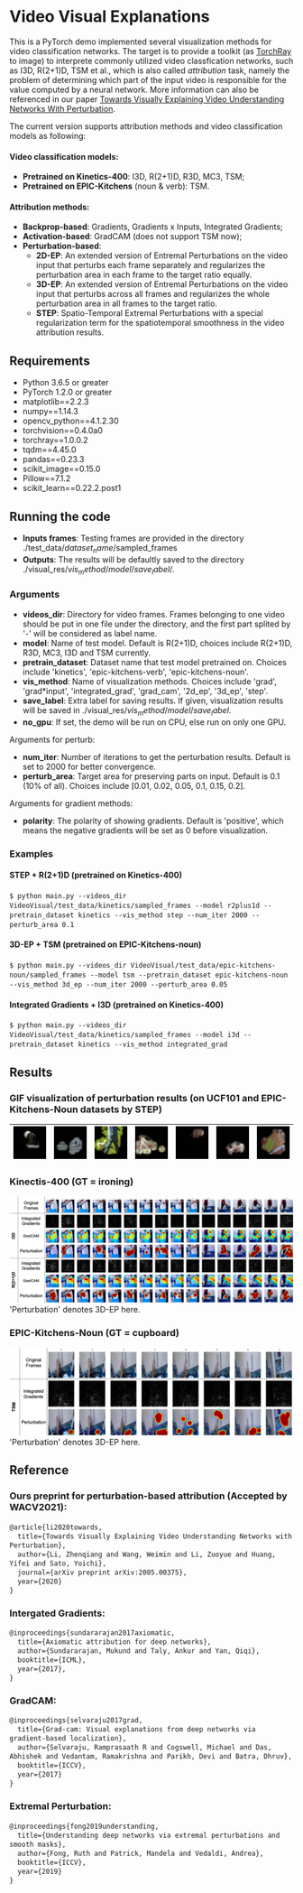 # Video Visual Explanations

This is a PyTorch demo implemented several visualization methods for video classification networks. The target is to provide a toolkit (as [TorchRay](https://github.com/facebookresearch/TorchRay) to image) to interprete commonly utilized video classfication networks, such as I3D, R(2+1)D, TSM et al., which is also called *attribution* task, namely the problem of determining which part of the input video is responsible for the value computed by a neural network. More information can also be referenced in our paper [Towards Visually Explaining Video Understanding Networks With Perturbation](https://openaccess.thecvf.com/content/WACV2021/papers/Li_Towards_Visually_Explaining_Video_Understanding_Networks_With_Perturbation_WACV_2021_paper.pdf).

The current version supports attribution methods and video classification models as following:

#### Video classification models:
* **Pretrained on Kinetics-400**: I3D, R(2+1)D, R3D, MC3, TSM;
* **Pretrained on EPIC-Kitchens** (noun & verb): TSM.

#### Attribution methods:
* **Backprop-based**: Gradients, Gradients x Inputs, Integrated Gradients;
* **Activation-based**: GradCAM (does not support TSM now);
* **Perturbation-based**: 
  * **2D-EP**: An extended version of Entremal Perturbations on the video input that perturbs each frame separately and regularizes the perturbation area in each frame to the target ratio equally.
  * **3D-EP**: An extended version of Entremal Perturbations on the video input that perturbs across all frames and regularizes the whole perturbation area in all frames to the target ratio.
  * **STEP**: Spatio-Temporal Extremal Perturbations with a special regularization term for the spatiotemporal smoothness in the video attribution results.

## Requirements

* Python 3.6.5 or greater
* PyTorch 1.2.0 or greater
* matplotlib==2.2.3
* numpy==1.14.3
* opencv_python==4.1.2.30
* torchvision==0.4.0a0
* torchray==1.0.0.2
* tqdm==4.45.0
* pandas==0.23.3
* scikit_image==0.15.0
* Pillow==7.1.2
* scikit_learn==0.22.2.post1

## Running the code

* **Inputs frames**: Testing frames are provided in the directory ./test_data/$dataset_name$/sampled_frames
* **Outputs**: The results will be defaultly saved to the directory ./visual_res/$vis_method$/$model$/$save_label$/.

### Arguments
* **videos_dir**: Directory for video frames. Frames belonging to one video should be put in one file under the directory, and the first part splited by '-' will be considered as label name.
* **model**: Name of test model. Default is R(2+1)D, choices include R(2+1)D, R3D, MC3, I3D and TSM currently.
* **pretrain_dataset**: Dataset name that test model pretrained on. Choices include 'kinetics', 'epic-kitchens-verb', 'epic-kitchens-noun'.
* **vis_method**: Name of visualization methods. Choices include 'grad', 'grad*input', 'integrated_grad', 'grad_cam', '2d_ep', '3d_ep', 'step'. 
* **save_label**: Extra label for saving results. If given, visualization results will be saved in ./visual_res/$vis_method$/$model$/$save_label$.
* **no_gpu**: If set, the demo will be run on CPU, else run on only one GPU.

Arguments for perturb:
* **num_iter**: Number of iterations to get the perturbation results. Default is set to 2000 for better convergence.
* **perturb_area**: Target area for preserving parts on input. Default is 0.1 (10% of all). Choices include [0.01, 0.02, 0.05, 0.1, 0.15, 0.2].

Arguments for gradient methods:
* **polarity**: The polarity of showing gradients. Default is 'positive', which means the negative gradients will be set as 0 before visualization.

### Examples

#### STEP + R(2+1)D (pretrained on Kinetics-400)
`$ python main.py --videos_dir VideoVisual/test_data/kinetics/sampled_frames --model r2plus1d --pretrain_dataset kinetics --vis_method step --num_iter 2000 --perturb_area 0.1`

#### 3D-EP + TSM (pretrained on EPIC-Kitchens-noun)
`$ python main.py --videos_dir VideoVisual/test_data/epic-kitchens-noun/sampled_frames --model tsm --pretrain_dataset epic-kitchens-noun --vis_method 3d_ep --num_iter 2000 --perturb_area 0.05`

#### Integrated Gradients + I3D (pretrained on Kinetics-400)
`$ python main.py --videos_dir VideoVisual/test_data/kinetics/sampled_frames --model i3d --pretrain_dataset kinetics --vis_method integrated_grad`


## Results

### GIF visualization of perturbation results (on UCF101 and EPIC-Kitchens-Noun datasets by STEP)
<!-- #### Long Jump
![ucf101-longjump](figures/v_LongJump_g01_c06_frames.gif) ![ucf101-longjump](figures/v_LongJump_g01_c06_ptb.gif)
#### Walking With Dog
![ucf101-walikingdog](figures/v_WalkingWithDog_g06_c05_frames.gif) ![ucf101-walikingdog](figures/v_WalkingWithDog_g06_c05_ptb.gif) -->

<!-- | Basketball 5% | Skijet 5% | Walking-With-Dog 10% | Fencing 10% | OpenFridge 10% | CloseDrawer 10% | OpenCupboard 15% | -->
| ![](figures/step_gif_res/basketball_05.gif) | ![](figures/step_gif_res/skijet_05.gif) | ![](figures/step_gif_res/walking_with_dog_10.gif) | ![](figures/step_gif_res/fencing_10.gif) | ![](figures/step_gif_res/open_fridge_10.gif) | ![](figures/step_gif_res/close_drawer_10.gif) | ![](figures/step_gif_res/open_cupboard_15.gif) |
| --- | ---| --- | --- | --- | --- | --- |

### Kinectis-400 (GT = ironing)
![Kinectis-400 (GT = ironing)](figures/res_fig_kinetics.png)
'Perturbation' denotes 3D-EP here.
### EPIC-Kitchens-Noun (GT = cupboard)
![EPIC-Kitchens-Noun (GT = cupboard)](figures/res_fig_epic.png)
'Perturbation' denotes 3D-EP here.

## Reference

### Ours preprint for perturbation-based attribution (Accepted by WACV2021):
```
@article{li2020towards,
  title={Towards Visually Explaining Video Understanding Networks with Perturbation},
  author={Li, Zhenqiang and Wang, Weimin and Li, Zuoyue and Huang, Yifei and Sato, Yoichi},
  journal={arXiv preprint arXiv:2005.00375},
  year={2020}
}
```

### Intergated Gradients:
```
@inproceedings{sundararajan2017axiomatic,
  title={Axiomatic attribution for deep networks},
  author={Sundararajan, Mukund and Taly, Ankur and Yan, Qiqi},
  booktitle={ICML},
  year={2017},
}
```

### GradCAM:
```
@inproceedings{selvaraju2017grad,
  title={Grad-cam: Visual explanations from deep networks via gradient-based localization},
  author={Selvaraju, Ramprasaath R and Cogswell, Michael and Das, Abhishek and Vedantam, Ramakrishna and Parikh, Devi and Batra, Dhruv},
  booktitle={ICCV},
  year={2017}
}
```

### Extremal Perturbation:
```
@inproceedings{fong2019understanding,
  title={Understanding deep networks via extremal perturbations and smooth masks},
  author={Fong, Ruth and Patrick, Mandela and Vedaldi, Andrea},
  booktitle={ICCV},
  year={2019}
}
```
